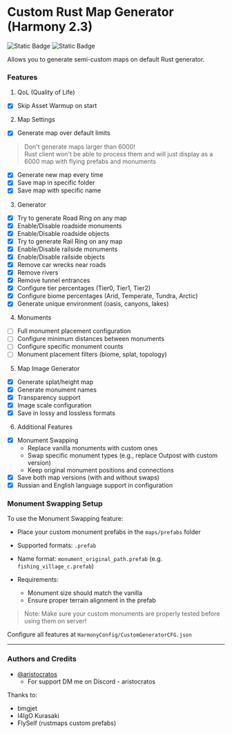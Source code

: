 # Custom Rust Map Generator (Harmony 2.3)
![Static Badge](https://img.shields.io/badge/Harmony-2.3-blue?style=for-the-badge)
![Static Badge](https://img.shields.io/github/license/hammzat/HarmonyCustomGenerator?label=license&style=for-the-badge)

Allows you to generate semi-custom maps on default Rust generator.

### Features

1. QoL (Quality of Life)
- [x] Skip Asset Warmup on start

2. Map Settings
- [x] Generate map over default limits
> Don't generate maps larger than 6000!  
> Rust client won't be able to process them and will just display as a 6000 map with flying prefabs and monuments

- [x] Generate new map every time
- [x] Save map in specific folder
- [x] Save map with specific name
  
3. Generator
- [x] Try to generate Road Ring on any map
- [x] Enable/Disable roadside monuments
- [x] Enable/Disable roadside objects
- [x] Try to generate Rail Ring on any map
- [x] Enable/Disable railside monuments
- [x] Enable/Disable railside objects
- [x] Remove car wrecks near roads
- [x] Remove rivers
- [x] Remove tunnel entrances
- [x] Configure tier percentages (Tier0, Tier1, Tier2)
- [x] Configure biome percentages (Arid, Temperate, Tundra, Arctic)
- [x] Generate unique environment (oasis, canyons, lakes)

4. Monuments
- [ ] Full monument placement configuration
- [ ] Configure minimum distances between monuments
- [ ] Configure specific monument counts
- [ ] Monument placement filters (biome, splat, topology)

5. Map Image Generator
- [x] Generate splat/height map
- [x] Generate monument names
- [x] Transparency support
- [x] Image scale configuration
- [x] Save in lossy and lossless formats

6. Additional Features
- [x] Monument Swapping
  - Replace vanilla monuments with custom ones
  - Swap specific monument types (e.g., replace Outpost with custom version)
  - Keep original monument positions and connections
- [x] Save both map versions (with and without swaps)
- [x] Russian and English language support in configuration

### Monument Swapping Setup
To use the Monument Swapping feature:
  - Place your custom monument prefabs in the `maps/prefabs` folder
  - Supported formats: `.prefab`
  - Name format: `monument_original_path.prefab` (e.g. `fishing_village_c.prefab`)
  
  - Requirements:
    - Monument size should match the vanilla
    - Ensure proper terrain alignment in the prefab

> Note: Make sure your custom monuments are properly tested before using them on server!


Configure all features at `HarmonyConfig/CustomGeneratorCFG.json`

------
### Authors and Credits
- [@aristocratos](https://github.com/hammzat)
  - For support DM me on Discord - aristocratos
 
Thanks to:
- bmgjet
- I4IgO Kurasaki
- FlySelf (rustmaps custom prefabs)
